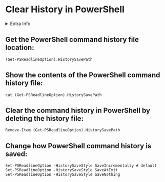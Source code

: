 # Clear History in PowerShell

<details>
  <summary>Extra Info</summary>
This is not obvious, but the ```Clear-History``` command in PowerShell won’t clear the history of the previous commands.
The ```Clear-History``` clears only the commands entered during the current session, that could be displayed by the ```Clear-History``` command.
To clear the history in PowerShell, it needs to delete the file in which the previous commands are stored.
Below are the steps on how to locate the history file and how to clear the history of the PowerShell commands.
</details>

## Get the PowerShell command history file location:
```
(Get-PSReadlineOption).HistorySavePath
```


## Show the contents of the PowerShell command history file:
```
cat (Get-PSReadlineOption).HistorySavePath
```


## Clear the command history in PowerShell by deleting the history file:
```
Remove-Item (Get-PSReadlineOption).HistorySavePath
```


## Change how PowerShell command history is saved:
```
Set-PSReadlineOption -HistorySaveStyle SaveIncrementally # default
Set-PSReadlineOption -HistorySaveStyle SaveAtExit
Set-PSReadlineOption -HistorySaveStyle SaveNothing
```
